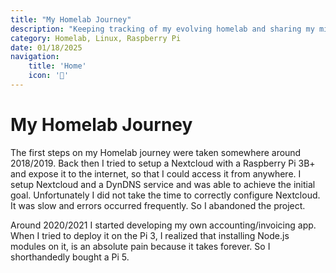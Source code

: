 ```yaml
---
title: "My Homelab Journey"
description: "Keeping tracking of my evolving homelab and sharing my mistakes."
category: Homelab, Linux, Raspberry Pi 
date: 01/18/2025
navigation:
    title: 'Home'
    icon: '🏡'
---
```


# My Homelab Journey

The first steps on my Homelab journey were taken somewhere around 2018/2019. Back then I tried to setup a Nextcloud with a Raspberry Pi 3B+ and expose it to the internet, so that I could access it from anywhere. I setup Nextcloud and a DynDNS service and was able to achieve the initial goal. Unfortunately I did not take the time to correctly configure Nextcloud. It was slow and errors occurred frequently. So I abandoned the project.

Around 2020/2021 I started developing my own accounting/invoicing app. When I tried to deploy it on the Pi 3, I realized that installing Node.js modules on it, is an absolute pain because it takes forever. So I shorthandedly bought a Pi 5.
